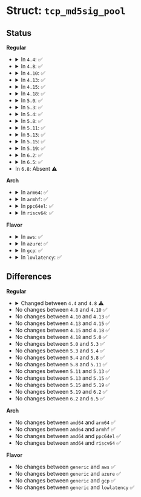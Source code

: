 # Struct: <code>tcp_md5sig_pool</code>

## Status
<b>Regular</b>
<ul>
<li>
<details>
<summary>In <code>4.4</code>: ✅</summary>

```c
struct tcp_md5sig_pool {
    struct hash_desc md5_desc;
    union tcp_md5sum_block md5_blk;
};
```
</details>
</li>
<li>
<details>
<summary>In <code>4.8</code>: ✅</summary>

```c
struct tcp_md5sig_pool {
    struct ahash_request *md5_req;
    void *scratch;
};
```
</details>
</li>
<li>
<details>
<summary>In <code>4.10</code>: ✅</summary>

```c
struct tcp_md5sig_pool {
    struct ahash_request *md5_req;
    void *scratch;
};
```
</details>
</li>
<li>
<details>
<summary>In <code>4.13</code>: ✅</summary>

```c
struct tcp_md5sig_pool {
    struct ahash_request *md5_req;
    void *scratch;
};
```
</details>
</li>
<li>
<details>
<summary>In <code>4.15</code>: ✅</summary>

```c
struct tcp_md5sig_pool {
    struct ahash_request *md5_req;
    void *scratch;
};
```
</details>
</li>
<li>
<details>
<summary>In <code>4.18</code>: ✅</summary>

```c
struct tcp_md5sig_pool {
    struct ahash_request *md5_req;
    void *scratch;
};
```
</details>
</li>
<li>
<details>
<summary>In <code>5.0</code>: ✅</summary>

```c
struct tcp_md5sig_pool {
    struct ahash_request *md5_req;
    void *scratch;
};
```
</details>
</li>
<li>
<details>
<summary>In <code>5.3</code>: ✅</summary>

```c
struct tcp_md5sig_pool {
    struct ahash_request *md5_req;
    void *scratch;
};
```
</details>
</li>
<li>
<details>
<summary>In <code>5.4</code>: ✅</summary>

```c
struct tcp_md5sig_pool {
    struct ahash_request *md5_req;
    void *scratch;
};
```
</details>
</li>
<li>
<details>
<summary>In <code>5.8</code>: ✅</summary>

```c
struct tcp_md5sig_pool {
    struct ahash_request *md5_req;
    void *scratch;
};
```
</details>
</li>
<li>
<details>
<summary>In <code>5.11</code>: ✅</summary>

```c
struct tcp_md5sig_pool {
    struct ahash_request *md5_req;
    void *scratch;
};
```
</details>
</li>
<li>
<details>
<summary>In <code>5.13</code>: ✅</summary>

```c
struct tcp_md5sig_pool {
    struct ahash_request *md5_req;
    void *scratch;
};
```
</details>
</li>
<li>
<details>
<summary>In <code>5.15</code>: ✅</summary>

```c
struct tcp_md5sig_pool {
    struct ahash_request *md5_req;
    void *scratch;
};
```
</details>
</li>
<li>
<details>
<summary>In <code>5.19</code>: ✅</summary>

```c
struct tcp_md5sig_pool {
    struct ahash_request *md5_req;
    void *scratch;
};
```
</details>
</li>
<li>
<details>
<summary>In <code>6.2</code>: ✅</summary>

```c
struct tcp_md5sig_pool {
    struct ahash_request *md5_req;
    void *scratch;
};
```
</details>
</li>
<li>
<details>
<summary>In <code>6.5</code>: ✅</summary>

```c
struct tcp_md5sig_pool {
    struct ahash_request *md5_req;
    void *scratch;
};
```
</details>
</li>
<li>
In <code>6.8</code>: Absent ⚠️
</li>
</ul>
<b>Arch</b>
<ul>
<li>
<details>
<summary>In <code>arm64</code>: ✅</summary>

```c
struct tcp_md5sig_pool {
    struct ahash_request *md5_req;
    void *scratch;
};
```
</details>
</li>
<li>
<details>
<summary>In <code>armhf</code>: ✅</summary>

```c
struct tcp_md5sig_pool {
    struct ahash_request *md5_req;
    void *scratch;
};
```
</details>
</li>
<li>
<details>
<summary>In <code>ppc64el</code>: ✅</summary>

```c
struct tcp_md5sig_pool {
    struct ahash_request *md5_req;
    void *scratch;
};
```
</details>
</li>
<li>
<details>
<summary>In <code>riscv64</code>: ✅</summary>

```c
struct tcp_md5sig_pool {
    struct ahash_request *md5_req;
    void *scratch;
};
```
</details>
</li>
</ul>
<b>Flavor</b>
<ul>
<li>
<details>
<summary>In <code>aws</code>: ✅</summary>

```c
struct tcp_md5sig_pool {
    struct ahash_request *md5_req;
    void *scratch;
};
```
</details>
</li>
<li>
<details>
<summary>In <code>azure</code>: ✅</summary>

```c
struct tcp_md5sig_pool {
    struct ahash_request *md5_req;
    void *scratch;
};
```
</details>
</li>
<li>
<details>
<summary>In <code>gcp</code>: ✅</summary>

```c
struct tcp_md5sig_pool {
    struct ahash_request *md5_req;
    void *scratch;
};
```
</details>
</li>
<li>
<details>
<summary>In <code>lowlatency</code>: ✅</summary>

```c
struct tcp_md5sig_pool {
    struct ahash_request *md5_req;
    void *scratch;
};
```
</details>
</li>
</ul>

## Differences
<b>Regular</b>
<ul>
<li>
<details>
<summary>Changed between <code>4.4</code> and <code>4.8</code> ⚠️</summary>
<ul>
<li>
<b>Field added. </b>
<code>struct ahash_request *md5_req</code>
</li>
<li>
<b>Field added. </b>
<code>void *scratch</code>
</li>
<li>
<b>Field removed. </b>
<code>struct hash_desc md5_desc</code>
</li>
<li>
<b>Field removed. </b>
<code>union tcp_md5sum_block md5_blk</code>
</li>
</ul>
</details>
</li>
<li>
No changes between <code>4.8</code> and <code>4.10</code> ✅
</li>
<li>
No changes between <code>4.10</code> and <code>4.13</code> ✅
</li>
<li>
No changes between <code>4.13</code> and <code>4.15</code> ✅
</li>
<li>
No changes between <code>4.15</code> and <code>4.18</code> ✅
</li>
<li>
No changes between <code>4.18</code> and <code>5.0</code> ✅
</li>
<li>
No changes between <code>5.0</code> and <code>5.3</code> ✅
</li>
<li>
No changes between <code>5.3</code> and <code>5.4</code> ✅
</li>
<li>
No changes between <code>5.4</code> and <code>5.8</code> ✅
</li>
<li>
No changes between <code>5.8</code> and <code>5.11</code> ✅
</li>
<li>
No changes between <code>5.11</code> and <code>5.13</code> ✅
</li>
<li>
No changes between <code>5.13</code> and <code>5.15</code> ✅
</li>
<li>
No changes between <code>5.15</code> and <code>5.19</code> ✅
</li>
<li>
No changes between <code>5.19</code> and <code>6.2</code> ✅
</li>
<li>
No changes between <code>6.2</code> and <code>6.5</code> ✅
</li>
</ul>
<b>Arch</b>
<ul>
<li>
No changes between <code>amd64</code> and <code>arm64</code> ✅
</li>
<li>
No changes between <code>amd64</code> and <code>armhf</code> ✅
</li>
<li>
No changes between <code>amd64</code> and <code>ppc64el</code> ✅
</li>
<li>
No changes between <code>amd64</code> and <code>riscv64</code> ✅
</li>
</ul>
<b>Flavor</b>
<ul>
<li>
No changes between <code>generic</code> and <code>aws</code> ✅
</li>
<li>
No changes between <code>generic</code> and <code>azure</code> ✅
</li>
<li>
No changes between <code>generic</code> and <code>gcp</code> ✅
</li>
<li>
No changes between <code>generic</code> and <code>lowlatency</code> ✅
</li>
</ul>
